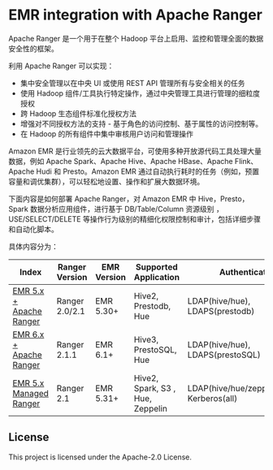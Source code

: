 
# EMR integration with Apache Ranger 

Apache Ranger 是一个用于在整个 Hadoop 平台上启用、监控和管理全面的数据安全性的框架。

利用 Apache Ranger 可以实现：
 - 集中安全管理以在中央 UI 或使用 REST API 管理所有与安全相关的任务
 - 使用 Hadoop 组件/工具执行特定操作，通过中央管理工具进行管理的细粒度授权
 - 跨 Hadoop 生态组件标准化授权方法
 - 增强对不同授权方法的支持 - 基于角色的访问控制、基于属性的访问控制等。
 - 在 Hadoop 的所有组件中集中审核用户访问和管理操作

Amazon EMR 是行业领先的云大数据平台，可使用多种开放源代码工具处理大量数据，例如 Apache Spark、Apache Hive、Apache HBase、Apache Flink、Apache Hudi 和 Presto。Amazon EMR 通过自动执行耗时的任务（例如，预置容量和调优集群），可以轻松地设置、操作和扩展大数据环境。

下面内容是如何部署 Apache Ranger，对 Amazon EMR 中 Hive，Presto，Spark 数据分析应用组件，进行基于 DB/Table/Column 资源级别 ，USE/SELECT/DELETE 等操作行为级别的精细化权限控制和审计，包括详细步骤和自动化脚本。

具体内容分为：

| Index       				| Ranger Version | EMR Version 	  | Supported Application |	Authentication	|
| ----------- 				| -----------    | -----------    | -----------    	    |	-----------    	|
| [EMR 5.x + Apache Ranger](./Ranger2.X-EMR5.X)   | Ranger 2.0/2.1 | EMR 5.30+      | Hive2, Prestodb, Hue	 |	LDAP(hive/hue), LDAPS(prestodb) |
| [EMR 6.x + Apache Ranger](./Ranger2.X-EMR6.X)  	| Ranger 2.1.1   | EMR 6.1+      | Hive3, PrestoSQL, Hue   |	LDAP(hive/hue), LDAPS(prestoSQL) |
| [EMR 5.x Managed Ranger](https://github.com/hxhwing/EMR-Managed-Ranger-Plugin) 	| Ranger 2.1   | EMR 5.31+      | Hive2, Spark, S3 , Hue, Zeppelin|	LDAP(hive/hue/zeppelin/spark), Kerberos(all) |


## License

This project is licensed under the Apache-2.0 License.

